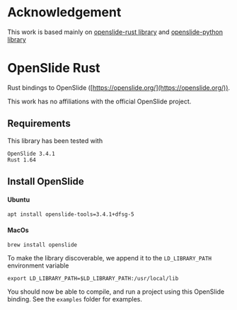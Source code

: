 # Acknowledgement

This work is based mainly on [openslide-rust library](https://github.com/ojskrede/openslide-rust)
and [openslide-python library](https://github.com/openslide/openslide-python)

# OpenSlide Rust

Rust bindings to OpenSlide ([https://openslide.org/](https://openslide.org/)).

This work has no affiliations with the official OpenSlide project.

## Requirements

This library has been tested with

```
OpenSlide 3.4.1
Rust 1.64
```

## Install OpenSlide

#### Ubuntu
`apt install openslide-tools=3.4.1+dfsg-5`

#### MacOs
`brew install openslide`

To make the library discoverable, we append it to the `LD_LIBRARY_PATH` environment variable

`export LD_LIBRARY_PATH=$LD_LIBRARY_PATH:/usr/local/lib`

You should now be able to compile, and run a project using this OpenSlide binding. See the
`examples` folder for examples.
